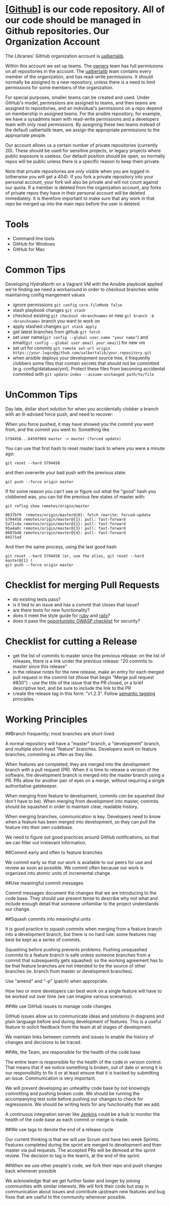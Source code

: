 [[Github](https://github.com)] is our code repository. All of our code should be managed in Github
repositories. 
Our Organization Account
==============
The Libraries' GitHub organization account is [ualbertalib](https://github.com/ualbertalib). 

Within this account we set up teams. The [owners](https://github.com/orgs/ualbertalib/teams/owners) team has full permissions on all repositories in the account. The [ualbertalib](https://github.com/orgs/ualbertalib/teams/ualbertalib) team contains every member of the organization, and has read-write permissions. It should normally be assigned to a new repository, unless there is a need to limit permissions for some members of the organization.

For special purposes, smaller teams can be created and used. Under GitHub's model, permissions are assigned to teams, and then teams are assigned to repositories, and an individual's permissions on a repo depend on membership in assigned teams. For the ansible repository, for example, we have a sysadmins team with read-write permissions and a developers team with only read permissions. By assigning these two teams instead of the default ualbertalib team, we assign the appropriate permissions to the appropriate people.

Our account allows us a certain number of private repositories (currently 20). These should be used for sensitive projects, or legacy projects where public exposure is useless. Our default position should be open, so normally repos will be public unless there is a specific reason to keep them private.

Note that private repositories are only visible when you are logged in (otherwise you will get a 404). If you fork a private repository into your personal account, your fork will also be private and will not count against our quota. If a member is deleted from the organization account, any forks of private repos they have in their personal account will be deleted immediately. It is therefore important to make sure that any work in that repo be merged up into the main repo before the user is deleted.

Tools
========
* Command line tools
* GitHub for Windows
* GitHub for Mac

Common Tips
===========
Developing HydraNorth on a Vagrant VM with the Ansible playbook applied we're finding we need a workaround in order to checkout branches while maintaining config mangement values
* ignore permissions ```git config core.fileMode false```
* stash playbook changes ```git stash```
* checkout existing ```git checkout <branchname>``` or new ```git branch -b <branchname>``` branch you want to work on 
* apply stashed changes ```git stash apply```
* get latest branches from github ```git fetch```
* set user name(```git config --global user.name "your name"```) and email(```git config --global user.email your.email```) for new vm  
* set url for commits ```git remote set-url origin  https://your.login@github.com/ualbertalib/your.repository.git```
* when ansible deploys your development source tree, it frequently clobbers some files that contain secrets that should not be committed (e.g. config/database/yml). Protect these files from becoming accidental commited with ```git update-index --assume-unchanged path/to/file``` 

UnCommon Tips
=============

Day late, dollar short solution for when you accidentally clobber a branch with an ill-advised force push, and need to recover:

When you force pushed, it may have showed you the commit you went from, and the commit you went to. Something like

```5794458...b459f069 master -> master (forced update)```

You can use that first hash to reset master back to where you were a minute ago:

```git reset --hard 5794458```

and then overwrite your bad push with the previous state:

```git push --force origin master```

If for some reason you can't see or figure out what the "good" hash you clobbered was, you can list the previous few states of master with:

```git reflog show remotes/origin/master```

```
0637bf9  remotes/origin/master@{0}: fetch rewrite: forced-update
5794458 remotes/origin/master@{1}: pull: fast-forward
5a71cda remotes/origin/master@{2}: pull: fast-forward
95a4a0c remotes/origin/master@{3}: pull: fast-forward
0687bd8 remotes/origin/master@{4}: pull: fast-forward
84171ad 
```

And then the same process, using the last good hash
```
git reset --hard 5794458 (or, use the alias, git reset --hard master@{1} )
git push --force origin master
```

Checklist for merging Pull Requests
===================================
* do existing tests pass?
* is it tied to an issue and has a commit that closes that issue?
* are there tests for new functionality?
* does it meet the style guide for [ruby](https://github.com/bbatsov/ruby-style-guide) and [rails](https://github.com/bbatsov/rails-style-guide)?
* does it pass the [opportunistic OWASP checklist](https://www.owasp.org/images/5/58/OWASP_ASVS_Version_2.pdf) for security?

Checklist for cutting a Release
===============================
* get the list of commits to master since the previous release: on the list of releases, there is a link under the previous release: "20 commits to master since this release" 
* in the release notes for the new release, make an entry for each merged pull request in the commit list (those that begin "Merge pull request #830") - use the title of the issue that the PR closed, or a brief descriptive text, and be sure to include the link to the PR
* create the release tag in this form: "v1.2.3". Follow [semantic tagging](http://semver.org/) principles. 

Working Principles
=========
##Branch frequently; most branches are short-lived

A normal repository will have a "master" branch, a "development" branch, and multiple short-lived "feature" branches. Developers work on feature branches, commiting as often as they like.

When features are completed, they are merged into the development branch with a pull request (PR). When it is time to release a version of the software, the development branch is merged into the master branch using a PR. PRs allow for another pair of eyes on a merge, without requiring a single authoritative gatekeeper.

When merging from feature to development, commits *can* be squashed (but
don't have to be). When merging from development into master, commits
should be squashed in order to maintain clear, readable history.

When merging branches, communication is key. Developers need to know
when a feature has been merged into development, so they can pull the
feature into their own codebase.

We need to figure out good practices around GitHub notifications, so
that we can filter out irrelevant information.

##Commit early and often to feature branches

We commit early so that our work is available to our peers for use and review as soon as possible.  We commit often because our work is organized into atomic units of incremental change.

##Use meaningful commit messages

Commit messages document the changes that we are introducing to the code base.  They should use present tense to describe why not what and include enough detail that someone unfamiliar to the project understands our change.

##Squash commits into meaningful units

It is good practice to squash commits when merging from a feature branch into a development branch, but there is no hard rule: some features may best be kept as a series of commits.

Squashing before pushing prevents problems. Pushing unsquashed commits to a feature branch is safe unless someone branches from a commit that subsequently gets squashed: so the working agreement has to be that feature branches are not intended to be the source of other branches (ie. branch from master or development branches).

Use "amend" and "-p" (patch) when appropriate.

How two or more developers can best work on a single feature will have to be worked out over time (we can imagine various scenarios).
 
##We use GitHub issues to manage code changes

GitHub issues allow us to communicate ideas and solutions in diagrams and plain language before and during development of features. This is a useful feature to solicit feedback from the team at all stages of development.

We maintain links between commits and issues to enable the history of changes and decisions to be traced.

##We, the Team, are responsible for the health of the code base

The entire team is responsible for the health of the code in version control.  That means that if we notice something is broken, out of date or wrong it is our responsibility to fix it or at least ensure that it is tracked by submitting an issue. Communication is very important. 

We will prevent developing an unhealthy code base by not knowingly committing and pushing broken code.  We should be running the accompanying test suite before pushing our changes to check for regresssions.  We should be writing tests for any functionality that we add. 

A continuous integration server like [Jenkins](http://cardiff.library.ualberta.ca/) could be a hub to monitor the health of the code base as each commit or merge is made.

##We use tags to denote the end of a release cycle

Our current thinking is that we will use Scrum and have two week Sprints.  Features completed during the sprint are merged to development and then master via pull requests.  The accepted PRs will be demoed at the sprint review. The decision to tag is the team’s, at the end of the sprint.

##When we use other people's code, we fork their repo and push changes back whenever possible

We acknowledge that we get further faster and longer by joining communities with similar interests. We will fork their code but stay in communication about issues and contribute upstream new features and bug fixes that are useful to the community whenever possible.
